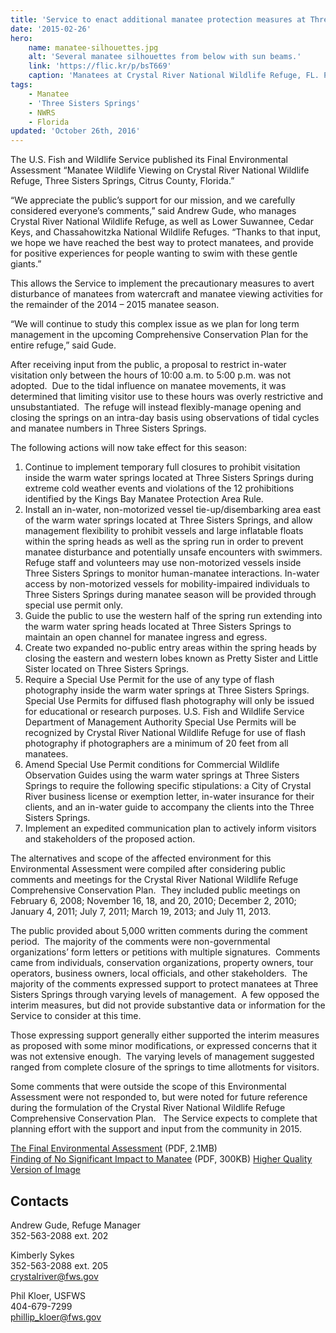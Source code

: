 ```yaml
---
title: 'Service to enact additional manatee protection measures at Three Sisters Springs'
date: '2015-02-26'
hero:
    name: manatee-silhouettes.jpg
    alt: 'Several manatee silhouettes from below with sun beams.'
    link: 'https://flic.kr/p/bsT669'
    caption: 'Manatees at Crystal River National Wildlife Refuge, FL. Photo by David Hinkel, USFWS.'
tags:
    - Manatee
    - 'Three Sisters Springs'
    - NWRS
    - Florida
updated: 'October 26th, 2016'
---
```


The U.S. Fish and Wildlife Service published its Final Environmental Assessment “Manatee Wildlife Viewing on Crystal River National Wildlife Refuge, Three Sisters Springs, Citrus County, Florida.”

“We appreciate the public’s support for our mission, and we carefully considered everyone’s comments,” said Andrew Gude, who manages Crystal River National Wildlife Refuge, as well as Lower Suwannee, Cedar Keys, and Chassahowitzka National Wildlife Refuges. “Thanks to that input, we hope we have reached the best way to protect manatees, and provide for positive experiences for people wanting to swim with these gentle giants.”

This allows the Service to implement the precautionary measures to avert disturbance of manatees from watercraft and manatee viewing activities for the remainder of the 2014 – 2015 manatee season.

“We will continue to study this complex issue as we plan for long term management in the upcoming Comprehensive Conservation Plan for the entire refuge,” said Gude.

After receiving input from the public, a proposal to restrict in-water visitation only between the hours of 10:00 a.m. to 5:00 p.m. was not adopted.  Due to the tidal influence on manatee movements, it was determined that limiting visitor use to these hours was overly restrictive and unsubstantiated.  The refuge will instead flexibly-manage opening and closing the springs on an intra-day basis using observations of tidal cycles and manatee numbers in Three Sisters Springs.

The following actions will now take effect for this season:

1.  Continue to implement temporary full closures to prohibit visitation inside the warm water springs located at Three Sisters Springs during extreme cold weather events and violations of the 12 prohibitions identified by the Kings Bay Manatee Protection Area Rule.
2.  Install an in-water, non-motorized vessel tie-up/disembarking area east of the warm water springs located at Three Sisters Springs, and allow management flexibility to prohibit vessels and large inflatable floats within the spring heads as well as the spring run in order to prevent manatee disturbance and potentially unsafe encounters with swimmers. Refuge staff and volunteers may use non-motorized vessels inside Three Sisters Springs to monitor human-manatee interactions. In-water access by non-motorized vessels for mobility-impaired individuals to Three Sisters Springs during manatee season will be provided through special use permit only. 
3.  Guide the public to use the western half of the spring run extending into the warm water spring heads located at Three Sisters Springs to maintain an open channel for manatee ingress and egress.
4.  Create two expanded no-public entry areas within the spring heads by closing the eastern and western lobes known as Pretty Sister and Little Sister located on Three Sisters Springs.
5.  Require a Special Use Permit for the use of any type of flash photography inside the warm water springs at Three Sisters Springs.  Special Use Permits for diffused flash photography will only be issued for educational or research purposes. U.S. Fish and Wildlife Service Department of Management Authority Special Use Permits will be recognized by Crystal River National Wildlife Refuge for use of flash photography if photographers are a minimum of 20 feet from all manatees.
6.  Amend Special Use Permit conditions for Commercial Wildlife Observation Guides using the warm water springs at Three Sisters Springs to require the following specific stipulations: a City of Crystal River business license or exemption letter, in-water insurance for their clients, and an in-water guide to accompany the clients into the Three Sisters Springs.
7.  Implement an expedited communication plan to actively inform visitors and stakeholders of the proposed action.

The alternatives and scope of the affected environment for this Environmental Assessment were compiled after considering public comments and meetings for the Crystal River National Wildlife Refuge Comprehensive Conservation Plan.  They included public meetings on February 6, 2008; November 16, 18, and 20, 2010; December 2, 2010; January 4, 2011; July 7, 2011; March 19, 2013; and July 11, 2013. 

The public provided about 5,000 written comments during the comment period.  The majority of the comments were non-governmental organizations’ form letters or petitions with multiple signatures.  Comments came from individuals, conservation organizations, property owners, tour operators, business owners, local officials, and other stakeholders.  The majority of the comments expressed support to protect manatees at Three Sisters Springs through varying levels of management.  A few opposed the interim measures, but did not provide substantive data or information for the Service to consider at this time.

Those expressing support generally either supported the interim measures as proposed with some minor modifications, or expressed concerns that it was not extensive enough.  The varying levels of management suggested ranged from complete closure of the springs to time allotments for visitors.  

Some comments that were outside the scope of this Environmental Assessment were not responded to, but were noted for future reference during the formulation of the Crystal River National Wildlife Refuge Comprehensive Conservation Plan.   The Service expects to complete that planning effort with the support and input from the community in 2015.

[The Final Environmental Assessment](http://fws.gov/southeast/news/pdf/SignedManateeEnvironmentalAssessment.pdf) (PDF, 2.1MB)  
[Finding of No Significant Impact to Manatee](http://fws.gov/southeast/news/pdf/SignedFindingOfNoSignificantImpactManatee.pdf) (PDF, 300KB)
[Higher Quality Version of Image](http://www.fws.gov/southeast/news/images/three-sisters-springs-manatee-closure-areas.jpg)

## Contacts

Andrew Gude, Refuge Manager  
352-563-2088 ext. 202

Kimberly Sykes  
352-563-2088 ext. 205  
[crystalriver@fws.gov](mailto:crystalriver@fws.gov)

Phil Kloer, USFWS  
404-679-7299  
[phillip_kloer@fws.gov](mailto:phillip_kloer@fws.gov)
